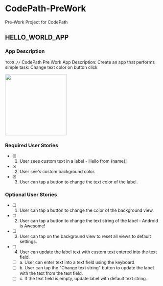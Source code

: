 # CodePath-PreWork
Pre-Work Project for CodePath

## HELLO_WORLD_APP

### App Description
`TODO://` CodePath Pre Work App Description: Create an app that performs simple task: Change text color on button click

<img src="https://drive.google.com/uc?export=download&id=1fPcNGDcAZLqLSfeEyYVqP61JqxyZ9v9O" width=200><br>



### Required User Stories
- [x] 1. User sees custom text in a label - Hello from {name}!
- [x] 2. User see's custom background color.
- [x] 3. User can tap a button to change the text color of the label.

### Optional User Stories
- [ ] 1. User can tap a button to change the color of the background view.  
- [ ] 2. User can tap a button to change the text string of the label - Android is Awesome!  
- [ ] 3. User can tap on the background view to reset all views to default settings.  
- [ ] 4. User can update the label text with custom text entered into the text field.  
   - [ ] a. User can enter text into a text field using the keyboard.  
   - [ ] b. User can tap the "Change text string" button to update the label with the text from the text field.  
   - [ ] c. If the text field is empty, update label with default text string.  
